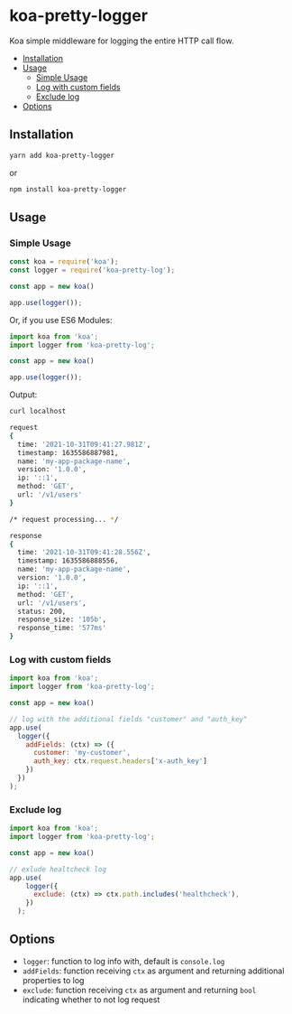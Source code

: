 # koa-pretty-logger

Koa simple middleware for logging the entire HTTP call flow.

* [Installation](#installation)
* [Usage](#usage)
    * [Simple Usage](#simple-usage)
    * [Log with custom fields](#log-with-custom-fields)
    * [Exclude log](#exclude-log)
* [Options](#options)

## Installation

```bash
yarn add koa-pretty-logger
```

or

```bash
npm install koa-pretty-logger
```

## Usage

### Simple Usage

```javascript
const koa = require('koa');
const logger = require('koa-pretty-log');

const app = new koa()

app.use(logger());
```

Or, if you use ES6 Modules:

```javascript
import koa from 'koa';
import logger from 'koa-pretty-log';

const app = new koa()

app.use(logger());
```

Output:
```bash
curl localhost

request
{
  time: '2021-10-31T09:41:27.981Z',
  timestamp: 1635586887981,
  name: 'my-app-package-name',
  version: '1.0.0',
  ip: '::1',
  method: 'GET',
  url: '/v1/users'
}

/* request processing... */

response
{
  time: '2021-10-31T09:41:28.556Z',
  timestamp: 1635586888556,
  name: 'my-app-package-name',
  version: '1.0.0',
  ip: '::1',
  method: 'GET',
  url: '/v1/users',
  status: 200,
  response_size: '105b',
  response_time: '577ms'
}
```

### Log with custom fields

```javascript
import koa from 'koa';
import logger from 'koa-pretty-log';

const app = new koa()

// log with the additional fields "customer" and "auth_key"
app.use(
  logger({
    addFields: (ctx) => ({
      customer: 'my-customer',
      auth_key: ctx.request.headers['x-auth_key'] 
    })
  })
);
```

### Exclude log
```javascript
import koa from 'koa';
import logger from 'koa-pretty-log';

const app = new koa()

// exlude healtcheck log
app.use(
    logger({
      exclude: (ctx) => ctx.path.includes('healthcheck'),
    })
  );
```

## Options
- `logger`: function to log info with, default is `console.log`
- `addFields`: function receiving `ctx` as argument and returning additional properties to log
- `exclude`: function receiving `ctx` as argument and returning `bool` indicating whether to not log request
